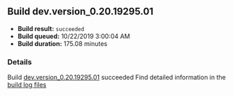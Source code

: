 ## Build dev.version_0.20.19295.01
- **Build result:** `succeeded`
- **Build queued:** 10/22/2019 3:00:04 AM
- **Build duration:** 175.08 minutes
### Details
Build [dev.version_0.20.19295.01](https://winappstudio.visualstudio.com/web/build.aspx?pcguid=a4ef43be-68ce-4195-a619-079b4d9834c2&builduri=vstfs%3a%2f%2f%2fBuild%2fBuild%2f31527) succeeded
Find detailed information in the [build log files]()
